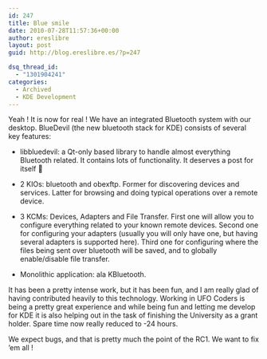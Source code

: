 ```yaml
---
id: 247
title: Blue smile
date: 2010-07-28T11:57:36+00:00
author: ereslibre
layout: post
guid: http://blog.ereslibre.es/?p=247

dsq_thread_id:
  - "1301904241"
categories:
  - Archived
  - KDE Development
---
```

Yeah ! It is now for real ! We have an integrated Bluetooth system with our desktop. BlueDevil (the new bluetooth stack for KDE) consists of several key features:

  * libbluedevil: a Qt-only based library to handle almost everything Bluetooth related. It contains lots of functionality. It deserves a post for itself 🙂

  * 2 KIOs: bluetooth and obexftp. Former for discovering devices and services. Latter for browsing and doing typical operations over a remote device.

  * 3 KCMs: Devices, Adapters and File Transfer. First one will allow you to configure everything related to your known remote devices. Second one for configuring your adapters (usually you will only have one, but having several adapters is supported here). Third one for configuring where the files being sent over bluetooth will be saved, and to globally enable/disable file transfer.

  * Monolithic application: ala KBluetooth.

It has been a pretty intense work, but it has been fun, and I am really glad of having contributed heavily to this technology. Working in UFO Coders is being a pretty great experience and while being fun and letting me develop for KDE it is also helping out in the task of finishing the University as a grant holder. Spare time now really reduced to -24 hours.

We expect bugs, and that is pretty much the point of the RC1. We want to fix &#8217;em all !
